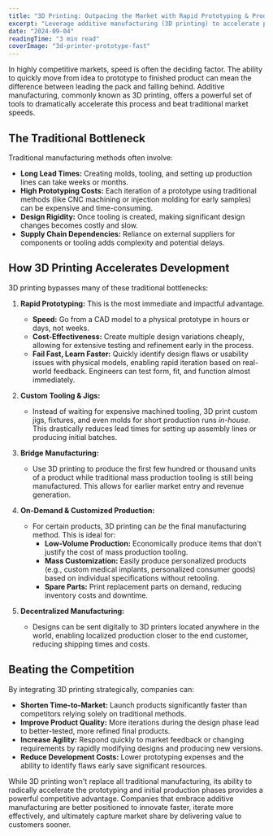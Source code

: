 ```yaml
---
title: "3D Printing: Outpacing the Market with Rapid Prototyping & Production"
excerpt: "Leverage additive manufacturing (3D printing) to accelerate product development cycles, iterate faster, and gain a significant competitive edge."
date: "2024-09-04"
readingTime: "3 min read"
coverImage: "3d-printer-prototype-fast"
---
```


In highly competitive markets, speed is often the deciding factor. The ability to quickly move from idea to prototype to finished product can mean the difference between leading the pack and falling behind. Additive manufacturing, commonly known as 3D printing, offers a powerful set of tools to dramatically accelerate this process and beat traditional market speeds.

## The Traditional Bottleneck

Traditional manufacturing methods often involve:

*   **Long Lead Times:** Creating molds, tooling, and setting up production lines can take weeks or months.
*   **High Prototyping Costs:** Each iteration of a prototype using traditional methods (like CNC machining or injection molding for early samples) can be expensive and time-consuming.
*   **Design Rigidity:** Once tooling is created, making significant design changes becomes costly and slow.
*   **Supply Chain Dependencies:** Reliance on external suppliers for components or tooling adds complexity and potential delays.

## How 3D Printing Accelerates Development

3D printing bypasses many of these traditional bottlenecks:

1.  **Rapid Prototyping:** This is the most immediate and impactful advantage.
    *   **Speed:** Go from a CAD model to a physical prototype in hours or days, not weeks.
    *   **Cost-Effectiveness:** Create multiple design variations cheaply, allowing for extensive testing and refinement early in the process.
    *   **Fail Fast, Learn Faster:** Quickly identify design flaws or usability issues with physical models, enabling rapid iteration based on real-world feedback. Engineers can test form, fit, and function almost immediately.

2.  **Custom Tooling & Jigs:**
    *   Instead of waiting for expensive machined tooling, 3D print custom jigs, fixtures, and even molds for short production runs *in-house*. This drastically reduces lead times for setting up assembly lines or producing initial batches.

3.  **Bridge Manufacturing:**
    *   Use 3D printing to produce the first few hundred or thousand units of a product while traditional mass production tooling is still being manufactured. This allows for earlier market entry and revenue generation.

4.  **On-Demand & Customized Production:**
    *   For certain products, 3D printing can *be* the final manufacturing method. This is ideal for:
        *   **Low-Volume Production:** Economically produce items that don't justify the cost of mass production tooling.
        *   **Mass Customization:** Easily produce personalized products (e.g., custom medical implants, personalized consumer goods) based on individual specifications without retooling.
        *   **Spare Parts:** Print replacement parts on demand, reducing inventory costs and downtime.

5.  **Decentralized Manufacturing:**
    *   Designs can be sent digitally to 3D printers located anywhere in the world, enabling localized production closer to the end customer, reducing shipping times and costs.

## Beating the Competition

By integrating 3D printing strategically, companies can:

*   **Shorten Time-to-Market:** Launch products significantly faster than competitors relying solely on traditional methods.
*   **Improve Product Quality:** More iterations during the design phase lead to better-tested, more refined final products.
*   **Increase Agility:** Respond quickly to market feedback or changing requirements by rapidly modifying designs and producing new versions.
*   **Reduce Development Costs:** Lower prototyping expenses and the ability to identify flaws early save significant resources.

While 3D printing won't replace all traditional manufacturing, its ability to radically accelerate the prototyping and initial production phases provides a powerful competitive advantage. Companies that embrace additive manufacturing are better positioned to innovate faster, iterate more effectively, and ultimately capture market share by delivering value to customers sooner.
